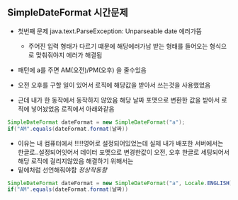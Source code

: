 ## SimpleDateFormat 시간문제
- 첫번째 문제   java.text.ParseException: Unparseable date 에러가뚬
  - 주어진 입력 형태가 다르기 떄문에 해당에러가남 받는 형태를 들어오는 형식으로 맞춰줘야지 에러가 해결됨

- 패턴에 a를 주면 AM(오전)/PM(오후) 을 줄수있음 
- 오전 오후를 구할 일이 있어서 로직에 해당값을 받아서 쓰는것을 사용했었음 
- 근데 내가 한 동작에서 동작하지 않았음 해당 날짜 포맷으로 변환한 값을 받아서 로직에 넣어놨었음 로직에서 아래와같음
~~~ java
SimpleDateFormat dateFormat = new SimpleDateFormat("a");
if("AM".equals(dateFormat.format(날짜))
~~~
- 이유는 내 컴퓨터에서 !!!!!영어로 설정되어있었는데 실제 내가 배포한 서버에서는 한글로..설정되어잇어서 데이터 포맷으로 변경한값이 오전, 오후 한글로 세팅되어서
해당 로직에 걸리지않았음 해결하기 위해서는
- 밑에처럼 선언해줘야함 *정상작동함*
~~~ java
SimpleDateFormat dateFormat = new SimpleDateFormat("a", Locale.ENGLISH);
if("AM".equals(dateFormat.format(날짜))
~~~
